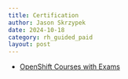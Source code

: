 ```yaml
---
title: Certification
author: Jason Skrzypek
date: 2024-10-18
category: rh_guided_paid
layout: post
---
```


* [OpenShift Courses with Exams](https://www.redhat.com/en/services/training/all-courses-exams?f[0]=taxonomy_product_tid:6921&f[1]=taxonomy_training_tid:1161)